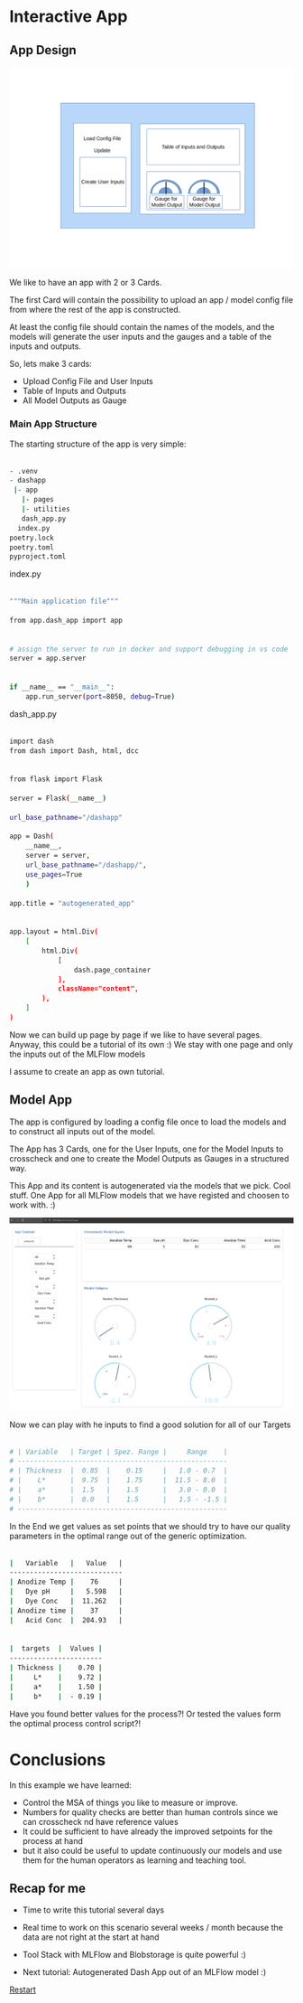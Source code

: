 
# Interactive App


## App Design

![app_design](./assets/App_design.png)

We like to have an app with 2 or 3 Cards. 

The first Card will contain the possibility to upload an app / model config file from where the rest of the app is constructed.

At least the config file should contain the names of the models, and the models will generate the user inputs and the gauges and a table of the inputs and outputs.

So, lets make 3 cards:

- Upload Config File and User Inputs
- Table of Inputs and Outputs
- All Model Outputs as Gauge


### Main App Structure

The starting structure of the app is very simple:

```bash

- .venv
- dashapp
 |- app
   |- pages
   |- utilities
   dash_app.py
  index.py
poetry.lock
poetry.toml
pyproject.toml

```

index.py

```bash

"""Main application file"""

from app.dash_app import app


# assign the server to run in docker and support debugging in vs code
server = app.server


if __name__ == "__main__":
    app.run_server(port=8050, debug=True)

```


dash_app.py

```bash

import dash
from dash import Dash, html, dcc


from flask import Flask

server = Flask(__name__)

url_base_pathname="/dashapp"

app = Dash(
    __name__, 
    server = server,
    url_base_pathname="/dashapp/",
    use_pages=True
    )

app.title = "autogenerated_app"


app.layout = html.Div(
    [
        html.Div(
            [
                dash.page_container
            ],
            className="content",
        ),
    ]
)


```

Now we can build up page by page if we like to have several pages. 
Anyway, this could be a tutorial of its own :) 
We stay with one page and only the inputs out of the MLFlow models

I assume to create an app as own tutorial. 


## Model App

The app is configured by loading a config file once to load the models and to construct all inputs out of the model. 

The App has 3 Cards, one for the User Inputs, one for the Model Inputs to crosscheck and one to create the Model Outputs as Gauges in a structured way.

This App and its content is autogenerated via the models that we pick. Cool stuff. One App for all MLFlow models that we have registed and choosen to work with. :)

![dash_app](./assets/model_app.png)

Now we can play with he inputs to find a good solution for all of our Targets

```bash

# | Variable   | Target | Spez. Range |     Range    |
# ----------------------------------------------------
# | Thickness  |  0.85  |    0.15     |   1.0 - 0.7  |
# |    L*      |  9.75  |    1.75     |  11.5 - 8.0  |
# |    a*      |  1.5   |    1.5      |   3.0 - 0.0  |
# |    b*      |  0.0   |    1.5      |   1.5 - -1.5 |
# ----------------------------------------------------

```

In the End we get values as set points that we should try to have our quality parameters in the optimal range out of the generic optimization.


```bash

|   Variable   |   Value   |
----------------------------
| Anodize Temp |    76     |
|   Dye pH     |   5.598   |
|   Dye Conc   |  11.262   |
| Anodize time |    37     |
|   Acid Conc  |  204.93   |


|  targets  |  Values |
-----------------------
| Thickness |    0.70 |
|     L*    |    9.72 |
|     a*    |    1.50 |
|     b*    |  - 0.19 |

```

Have you found better values for the process?! 
Or tested the values form the optimal process control script?!


# Conclusions

In this example we have learned:

- Control the MSA of things you like to measure or improve.
- Numbers for quality checks are better than human controls since we can crosscheck nd have reference values
- It could be sufficient to have already the improved setpoints for the process at hand 
- but it also could be useful to update continuously our models and use them for the human operators as learning and teaching tool.

## Recap for me

- Time to write this tutorial several days
- Real time to work on this scenario several weeks / month because the data are not right at the start at hand
- Tool Stack with MLFlow and Blobstorage is quite powerful :)


- Next tutorial: Autogenerated Dash App out of an MLFlow model :)


[Restart](./README.md)